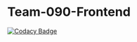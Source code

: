 # Team-090-Frontend

[![Codacy Badge](https://api.codacy.com/project/badge/Grade/f4b02a9a0ed04165b3640526ed8f0079)](https://app.codacy.com/gh/BuildForSDGCohort2/Team-090-Frontend?utm_source=github.com&utm_medium=referral&utm_content=BuildForSDGCohort2/Team-090-Frontend&utm_campaign=Badge_Grade_Settings)